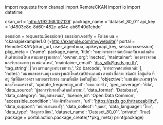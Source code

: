 import requests
from ckanapi import RemoteCKAN
import io
import datetime

ckan_url = 'http://192.168.107.129'
package_name =  'dataset_80_01'
api_key = 'd4903c8c-8d60-482c-a64e-ab6940d1cbdd'

session = requests.Session()
session.verify = False
ua = 'ckanapiexample/1.0 (+http://example.com/my/website)'
portal = RemoteCKAN(ckan_url, user_agent=ua, apikey=api_key, session=session)
pkg_meta = {'name': package_name, 
            'title': 'ระบบการตรวจสอบย้อนกลับ แหล่งผลิตสินค้าหม่อนไหม ตามมาตรฐานสากล', 
            'owner_org': 'nectec', 
            'maintainer': 'กองตรวจสอบและรับรองมาตรฐานหม่อนไหม', 
            'maintainer_email': 'dss_silk@qsds.go.th', 
            'tag_string': ['ดวงตรานกยูงพระราชทาน', '2d barcode', 'การตรวจสอบย้อนกลับ'], 
            'notes': 'หมายเลขตรานกยูง มาตรฐานผ้าไหม\xa0ประเภทผ้า ลายผ้า ชื่อลาย ชนิดผ้า ชื่อผู้ผลิต ที่อยู่ วันที่ติดดวงตรา หมายเลขรับรอง  สถานที่ผลิต ชื่อพันธุ์ไหม', 
            'objective': 'แผนพัฒนาเศรษฐกิจและสังคมแห่งชาติ', 
            'update_frequency_unit': 'ตามเวลาจริง', 
            'geo_coverage': 'พิกัด', 
            'data_source': 'ผู้ขอการรับรองยื่นคำขอในระบบ', 
            'data_format': 'Database', 
            'data_category': 'ข้อมูลสาธารณะ', 
            'license_id': 'Open Data Common', 
            'accessible_condition': 'ต้องมีรหัสดวงตรา', 
            'url': 'https://qsds.go.th/traceability/', 
            'data_support': 'หน่วยงานของรัฐ', 
            'data_collect': 'บุคคล', 
            'data_language': 'ไทย', 
            'data_type': 'ข้อมูลระเบียน', 
            'dataset_name': 'Dataset_80_01', 
            'private': True}
package = portal.action.package_create(**pkg_meta)
print(package)